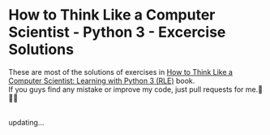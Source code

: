 # How to Think Like a Computer Scientist - Python 3 - Excercise Solutions
These are most of the solutions of exercises in <a href="http://openbookproject.net/thinkcs/python/english3e/">How to Think Like a Computer Scientist: Learning with Python 3 (RLE)</a> book.
<br>
If you guys find any mistake or improve my code, just pull requests for me.🤗🤗🤗


<br>
updating...
